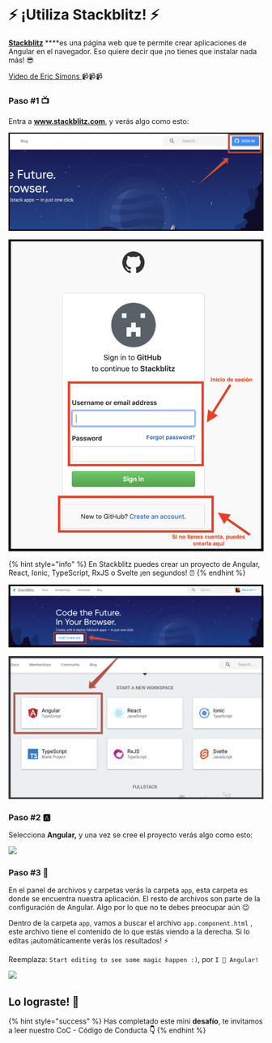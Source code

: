 # ⚡ ¡Utiliza Stackblitz! ⚡

[**Stackblitz**](https://stackblitz.com/) ****es una página web que te permite crear aplicaciones de Angular en el navegador. Eso quiere decir que ¡no tienes que instalar nada más! 😎

[Video de Eric Simons ](https://youtu.be/Q0VPt2kF-Z0)📹📹📹

### Paso \#1 📺

Entra a **www.stackblitz.com**, y verás algo como esto:

![Crea una cuenta, para que no pierdas tu progreso.](.gitbook/assets/screen-shot-2019-05-25-at-1.37.28-pm.png)

![](.gitbook/assets/screen-shot-2019-05-25-at-1.42.44-pm.png)

{% hint style="info" %}
En Stackblitz puedes crear un proyecto de Angular, React, Ionic, TypeScript, RxJS o Svelte ¡en segundos! ⏰
{% endhint %}

![](.gitbook/assets/1.png)

![](.gitbook/assets/screen-shot-2019-05-25-at-1.56.29-pm.png)

### Paso \#2 🅰

Selecciona **Angular,** y una vez se cree el proyecto verás algo como esto:

![](.gitbook/assets/base.gif)

### Paso \#3 📂

En el panel de archivos y carpetas verás la carpeta `app`, esta carpeta es donde se encuentra nuestra aplicación. El resto de archivos son parte de la configuración de Angular. Algo por lo que no te debes preocupar aún 😉

Dentro de la carpeta `app`, vamos a buscar el archivo `app.component.html` , este archivo tiene el contenido de lo que estás viendo a la derecha. Si lo editas ¡automáticamente verás los resultados! ⚡️

Reemplaza: `Start editing to see some magic happen :)`, por `I 💙 Angular!`

![](.gitbook/assets/base2.gif)

## Lo lograste! 💪

{% hint style="success" %}
Has completado este mini **desafío**, te invitamos a leer nuestro CoC - Código de Conducta **👇**
{% endhint %}

